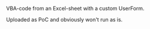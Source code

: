 VBA-code from an Excel-sheet with a custom UserForm. 

Uploaded as PoC and obviously won't run as is.
